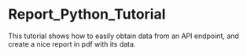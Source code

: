 # Report_Python_Tutorial
This tutorial shows how to easily obtain data from an API endpoint, and create a nice report in pdf with its data.
